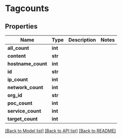 # Tagcounts

## Properties
Name | Type | Description | Notes
------------ | ------------- | ------------- | -------------
**all_count** | **int** |  | 
**content** | **str** |  | 
**hostname_count** | **int** |  | 
**id** | **str** |  | 
**ip_count** | **int** |  | 
**network_count** | **int** |  | 
**org_id** | **str** |  | 
**poc_count** | **int** |  | 
**service_count** | **int** |  | 
**target_count** | **int** |  | 

[[Back to Model list]](../README.md#documentation-for-models) [[Back to API list]](../README.md#documentation-for-api-endpoints) [[Back to README]](../README.md)


